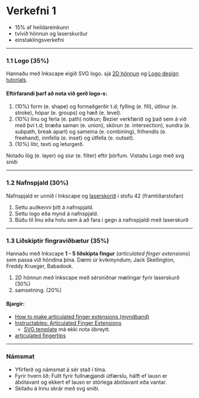 # Verkefni 1 

- 15% af heildareinkunn
- tvívíð hönnun og laserskurður
- einstaklingsverkefni

---

### 1.1 Logo (35%)
Hannaðu með Inkscape eigið SVG logo. sjá [2D hönnun](https://github.com/VESM1VS/AFANGI/wiki/2D-h%C3%B6nnun) og [Logo design tutorials](https://www.youtube.com/playlist?list=PLynG8gQD-n8DUEHPGKj3fgQUSwIYyU7dk). 

#### Eftirfarandi þarf að nota við gerð logo-s:

1. (10%) form (e. shape) og formaðgerðir t.d; fylling (e. fill), útlínur (e. stroke), hópar (e. groups) og hæð (e. level).
1. (10%) línu og ferla (e. path) notkun; Bezier verkfærið og það sem á við með því t.d; bræða saman (e. union), skörun (e. intersection), sundra (e. subpath, break apart) og sameina (e. combining), fríhendis (e. freehand), innfella (e. inset) og útfella (e. outset).
1. (10%) litir, texti og leturgerð.

Notaðu lög (e. layer) og síur (e. filter) eftir þörfum. Vistaðu Logo með svg sniði

---

### 1.2 Nafnspjald (30%)

Nafnspjald er unnið í Inkscape og [laserskorið](https://github.com/VESM1VS/AFANGI/wiki/Laserskur%C3%B0ur) í stofu 42 (framtíðarstofan)

1. Settu auðkenni þitt á nafnspjald.
1. Settu logo eða mynd á nafnspjald. 
3. Búðu til línu eða holu sem á að fara í gegn á nafnspjaldi með laserskurð
  
---

### 1.3 Liðskiptir fingraviðbætur (35%)

Hannaðu með Inkscape **1 - 5 liðskipta fingur** (_articulated finger extensions_) sem passa við höndina þína. Dæmi úr kvikmyndum; Jack Skellington, Freddy Krueger, Babadook. 

1. 2D hönnun með Inkscape með sérsniðnar mælingar fyrir laserskurð (30%)
1. samsetning. (20%)

#### Bjargir: 
- [How to make articulated finger extensions (myndband)](https://www.youtube.com/watch?v=pbQuFWxneUk&ab_channel=GaryFay)
- [Instructables: Articulated Finger Extensions](https://www.instructables.com/Articulated-Finger-Extensions/)
   - [SVG template](https://github.com/VESM1VS/AFANGI/blob/main/Kennsluefni/drawing-1.svg) má ekki nota óbreytt.
- [articulated fingertips](https://forums.stanwinstonschool.com/discussion/3231/articulated-fingertips)

---

### Námsmat 
- Yfirferð og námsmat á sér stað í tíma.
- Fyrir hvern lið: Fullt fyrir fullnægjandi útfærslu, hálft ef lausn er ábótavant og ekkert ef lausn er stórlega ábótavant eða vantar.
- Skilaðu á Innu skrár með svg sniði.
